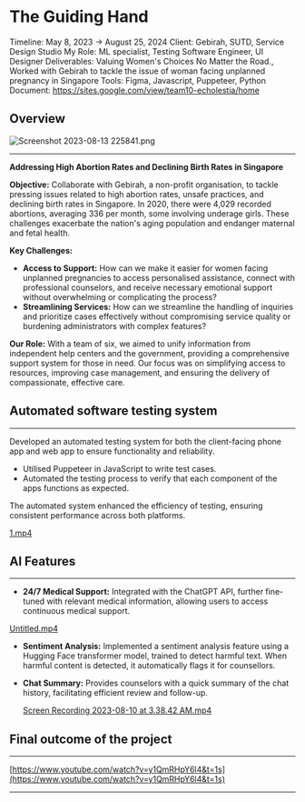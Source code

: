 # The Guiding Hand

Timeline: May 8, 2023 → August 25, 2024
Client: Gebirah, SUTD, Service Design Studio
My Role: ML specialist, Testing Software Engineer, UI Designer
Deliverables: Valuing Women's Choices No Matter the Road., Worked with Gebirah to tackle the issue of woman facing unplanned pregnancy in Singapore
Tools: Figma, Javascript, Puppeteer, Python
Document: https://sites.google.com/view/team10-echolestia/home

## **Overview**

![Screenshot 2023-08-13 225841.png](The%20Guiding%20Hand%202d1bc872300e4a248f1b3a8ef4d2384d/Screenshot_2023-08-13_225841.png)

---

**Addressing High Abortion Rates and Declining Birth Rates in Singapore**

**Objective:** Collaborate with Gebirah, a non-profit organisation, to tackle pressing issues related to high abortion rates, unsafe practices, and declining birth rates in Singapore. In 2020, there were 4,029 recorded abortions, averaging 336 per month, some involving underage girls. These challenges exacerbate the nation's aging population and endanger maternal and fetal health.

**Key Challenges:**

- **Access to Support:** How can we make it easier for women facing unplanned pregnancies to access personalised assistance, connect with professional counselors, and receive necessary emotional support without overwhelming or complicating the process?
- **Streamlining Services:** How can we streamline the handling of inquiries and prioritize cases effectively without compromising service quality or burdening administrators with complex features?

**Our Role:** With a team of six, we aimed to unify information from independent help centers and the government, providing a comprehensive support system for those in need. Our focus was on simplifying access to resources, improving case management, and ensuring the delivery of compassionate, effective care.

## Automated software testing system

---

Developed an automated testing system for both the client-facing phone app and web app to ensure functionality and reliability.

- Utilised Puppeteer in JavaScript to write test cases.
- Automated the testing process to verify that each component of the apps functions as expected.

The automated system enhanced the efficiency of testing, ensuring consistent performance across both platforms.

[1.mp4](The%20Guiding%20Hand%202d1bc872300e4a248f1b3a8ef4d2384d/1.mp4)

## AI Features

---

- **24/7 Medical Support:** Integrated with the ChatGPT API, further fine-tuned with relevant medical information, allowing users to access continuous medical support.

[Untitled.mp4](The%20Guiding%20Hand%202d1bc872300e4a248f1b3a8ef4d2384d/Untitled.mp4)

- **Sentiment Analysis:** Implemented a sentiment analysis feature using a Hugging Face transformer model, trained to detect harmful text. When harmful content is detected, it automatically flags it for counsellors.
- **Chat Summary:** Provides counselors with a quick summary of the chat history, facilitating efficient review and follow-up.
    
    [Screen Recording 2023-08-10 at 3.38.42 AM.mp4](The%20Guiding%20Hand%202d1bc872300e4a248f1b3a8ef4d2384d/Screen_Recording_2023-08-10_at_3.38.42_AM.mp4)
    

## Final outcome of the project

---

[https://www.youtube.com/watch?v=y1QmRHpY6l4&t=1s](https://www.youtube.com/watch?v=y1QmRHpY6l4&t=1s)

---